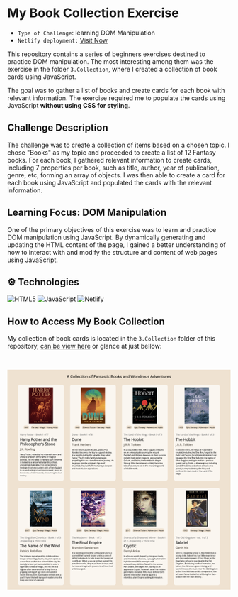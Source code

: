 # My Book Collection Exercise

- `Type of Challenge`: learning DOM Manipulation
- `Netlify deployment:` [Visit Now](https://fantastic-book-collection.netlify.app/)

This repository contains a series of beginners exercises destined to practice DOM manipulation. The most interesting among them was the exercise in the folder `3.Collection`, where I created a collection of book cards using JavaScript.

The goal was to gather a list of books and create cards for each book with relevant information. The exercise required me to populate the cards using JavaScript **without using CSS for styling**.

## Challenge Description

The challenge was to create a collection of items based on a chosen topic. I chose "Books" as my topic and proceeded to create a list of 12 Fantasy books. For each book, I gathered relevant information to create cards, including 7 properties per book, such as title, author, year of publication, genre, etc, forming an array of objects. I was then able to create a card for each book using JavaScript and populated the cards with the relevant information.

## Learning Focus: DOM Manipulation

One of the primary objectives of this exercise was to learn and practice DOM manipulation using JavaScript. By dynamically generating and updating the HTML content of the page, I gained a better understanding of how to interact with and modify the structure and content of web pages using JavaScript.

## ⚙️ Technologies

![HTML5](https://img.shields.io/badge/html5-%23E34F26.svg?style=for-the-badge&logo=html5&logoColor=white) ![JavaScript](https://img.shields.io/badge/javascript-%23323330.svg?style=for-the-badge&logo=javascript&logoColor=%23F7DF1E) ![Netlify](https://img.shields.io/badge/netlify-%23000000.svg?style=for-the-badge&logo=netlify&logoColor=#00C7B7)

## How to Access My Book Collection

My collection of book cards is located in the `3.Collection` folder of this repository, [can be view here](https://fantastic-book-collection.netlify.app/) or glance at just bellow:

<br>
<div align="center">

![Preview](3.Collection/A-collection-of-fantastic-books.png)

</div>
